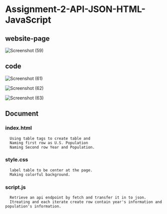 # Assignment-2-API-JSON-HTML-JavaScript

## website-page

![Screenshot (59)](https://github.com/FordPipatkittikul/Assignment-2-API-JSON-HTML-JavaScript/assets/121902625/f53f63d2-3410-4fdc-b343-ebca700243e4)

## code
![Screenshot (61)](https://github.com/FordPipatkittikul/Assignment-2-API-JSON-HTML-JavaScript/assets/121902625/c1942777-0a28-4caf-ab38-d22c3e8a5407)

![Screenshot (62)](https://github.com/FordPipatkittikul/Assignment-2-API-JSON-HTML-JavaScript/assets/121902625/749a72c1-f16b-416a-9c53-59022ec7b70c)

![Screenshot (63)](https://github.com/FordPipatkittikul/Assignment-2-API-JSON-HTML-JavaScript/assets/121902625/0783e978-7869-426f-9f34-f831d9d9fee7)


## Document

### index.html
  
      Using table tags to create table and 
      Naming first row as U.S. Population 
      Naming Second row Year and Population.

### style.css

      label table to be center at the page.
      Making colorful background.
      
### script.js

      Retrieve an api endpoint by fetch and transfer it in to json.
      Itreating and each iterate create row contain year's information and population's information.
